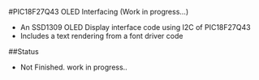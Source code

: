 #PIC18F27Q43 OLED Interfacing (Work in progress...)

- An SSD1309 OLED Display interface code using I2C of PIC18F27Q43
- Includes a text rendering from a font driver code

##Status
- Not Finished. work in progress..


